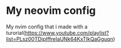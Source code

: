 # My neovim config
My nvim config that i made with a turorial(https://www.youtube.com/playlist?list=PLsz00TDipIffreIaUNk64KxTIkQaGguqn)
